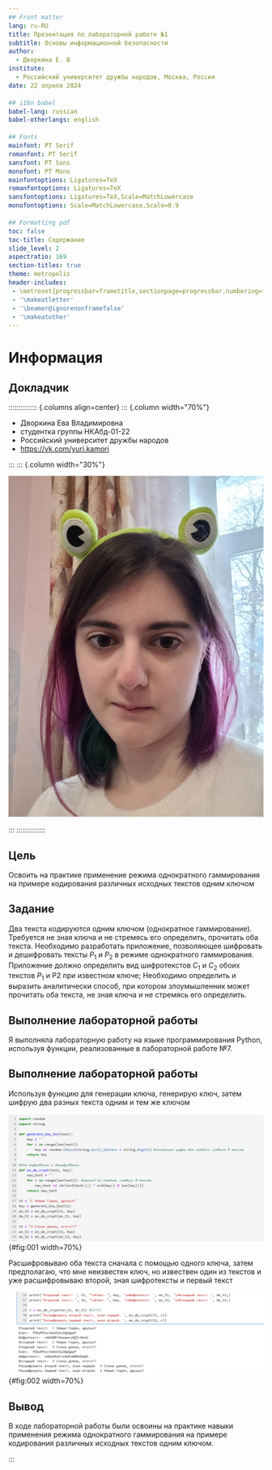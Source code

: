 ```yaml
---
## Front matter
lang: ru-RU
title: Презентация по лабораторной работе №1
subtitle: Основы информационной безопасности
author:
  - Дворкина Е. В
institute:
  - Российский университет дружбы народов, Москва, Россия
date: 22 апреля 2024

## i18n babel
babel-lang: russian
babel-otherlangs: english

## Fonts
mainfont: PT Serif
romanfont: PT Serif
sansfont: PT Sans
monofont: PT Mono
mainfontoptions: Ligatures=TeX
romanfontoptions: Ligatures=TeX
sansfontoptions: Ligatures=TeX,Scale=MatchLowercase
monofontoptions: Scale=MatchLowercase,Scale=0.9

## Formatting pdf
toc: false
toc-title: Содержание
slide_level: 2
aspectratio: 169
section-titles: true
theme: metropolis
header-includes:
 - \metroset{progressbar=frametitle,sectionpage=progressbar,numbering=fraction}
 - '\makeatletter'
 - '\beamer@ignorenonframefalse'
 - '\makeatother'
---
```


# Информация

## Докладчик

:::::::::::::: {.columns align=center}
::: {.column width="70%"}

  * Дворкина Ева Владимировна
  * студентка группы НКАбд-01-22
  * Российский университет дружбы народов
  * <https://vk.com/yuri.kamori>

:::
::: {.column width="30%"}

![](./image/e.jpg)

:::
::::::::::::::

## Цель

Освоить на практике применение режима однократного гаммирования
на примере кодирования различных исходных текстов одним ключом

## Задание

Два текста кодируются одним ключом (однократное гаммирование).
Требуется не зная ключа и не стремясь его определить, прочитать оба текста. Необходимо разработать приложение, позволяющее шифровать и дешифровать тексты $P_1$ и $P_2$ в режиме однократного гаммирования. Приложение должно определить вид шифротекстов $C_1$ и $C_2$ обоих текстов $P_1$ и
P2 при известном ключе; Необходимо определить и выразить аналитически способ, при котором злоумышленник может прочитать оба текста, не
зная ключа и не стремясь его определить.

## Выполнение лабораторной работы

Я выполняла лабораторную работу на языке программирования Python, используя функции, реализованные в лабораторной работе №7.

## Выполнение лабораторной работы

Используя функцию для генерации ключа, генерирую ключ, затем шифрую два разных текста одним и тем же ключом 

![Шифрование двух текстов](image/1.PNG){#fig:001 width=70%}

Расшифровываю оба текста сначала с помощью одного ключа, затем предполагаю, что мне неизвестен ключ, но извествен один из текстов и уже расшифровываю второй, зная шифротексты и первый текст 

![Результат работы программы](image/2.PNG){#fig:002 width=70%}

## Вывод

В ходе лабораторной работы были освоины на практике навыки применения режима однократного гаммирования на примере кодирования различных исходных текстов одним ключом.

:::

